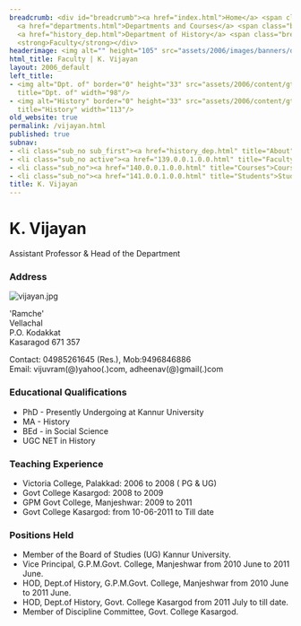 ```yaml
---
breadcrumb: <div id="breadcrumb"><a href="index.html">Home</a> <span class="breadcrumb_spacer">&gt;</span>
  <a href="departments.html">Departments and Courses</a> <span class="breadcrumb_spacer">&gt;</span>
  <a href="history_dep.html">Department of History</a> <span class="breadcrumb_spacer">&gt;</span>
  <strong>Faculty</strong></div>
headerimage: <img alt="" height="105" src="assets/2006/images/banners/departments.jpg" width="472"/>
html_title: Faculty | K. Vijayan
layout: 2006_default
left_title:
- <img alt="Dpt. of" border="0" height="33" src="assets/2006/content/gt/fcb6421c7c62628408190d4ca84029e5.png"
  title="Dpt. of" width="98"/>
- <img alt="History" border="0" height="33" src="assets/2006/content/gt/f9ed793f83b1f07e74fdb29b49eeb7e8.png"
  title="History" width="113"/>
old_website: true
permalink: /vijayan.html
published: true
subnav:
- <li class="sub_no sub_first"><a href="history_dep.html" title="About">About</a></li>
- <li class="sub_no active"><a href="139.0.0.1.0.0.html" title="Faculty">Faculty</a></li>
- <li class="sub_no"><a href="140.0.0.1.0.0.html" title="Courses">Courses</a></li>
- <li class="sub_no"><a href="141.0.0.1.0.0.html" title="Students">Students</a></li>
title: K. Vijayan
---
```


# K. Vijayan

Assistant Professor & Head of the Department

### Address

![vijayan.jpg](assets/2006/content/assets/2006/images/c9a1a2e992b2ac5415aa8964b493b1f4.jpg)

'Ramche'  
Vellachal  
P.O. Kodakkat  
Kasaragod 671 357  
  
Contact: 04985261645 (Res.), Mob:9496846886  
Email: vijuvram(@)yahoo(.)com, adheenav(@)gmail(.)com

### Educational Qualifications

  * PhD - Presently Undergoing at Kannur University
  * MA - History
  * BEd - in Social Science
  * UGC NET in History

### Teaching Experience

  * Victoria College, Palakkad: 2006 to 2008 ( PG & UG)
  * Govt College Kasargod: 2008 to 2009
  * GPM Govt College, Manjeshwar: 2009 to 2011
  * Govt College Kasargod: from 10-06-2011 to Till date

### Positions Held

  * Member of the Board of Studies (UG) Kannur University.
  * Vice Principal, G.P.M.Govt. College, Manjeshwar from 2010 June to 2011 June.
  * HOD, Dept.of History, G.P.M.Govt. College, Manjeshwar from 2010 June to 2011 June.
  * HOD, Dept.of History, Govt. College Kasargod from 2011 July to till date.
  * Member of Discipline Committee, Govt. College Kasargod.